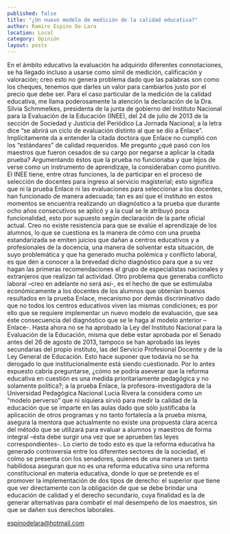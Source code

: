 ```yaml
---
published: false
title: "¿Un nuevo modelo de medición de la calidad educativa?"
author: Ramiro Espino De Lara
location: Local
category: Opinión
layout: posts
---
```


En el ámbito educativo la evaluación ha adquirido diferentes connotaciones, se ha llegado incluso a usarse como símil de  medición, calificación y valoración; creo esto no genera problema dado que las palabras son como los cheques, tenemos que darles un valor para cambiarlos justo por el precio que debe ser. Para el caso particular de la medición de la calidad educativa, me llama poderosamente la atención la declaración de la Dra. Silvia Schmmelkes, presidenta de la junta de gobierno del Instituto Nacional para la Evaluación de la Educación (INEE), del 24 de julio de 2013 de la sección de Sociedad y Justicia del Periódico La Jornada Nacional;  a la letra dice “se abrirá un ciclo de evaluación distinto al que se dio a Enlace”. Implícitamente da a entender la citada doctora que Enlace no cumplió con los “estándares” de calidad requeridos. Me pregunto ¿qué pasó con los maestros que fueron cesados de su cargo por negarse a aplicar la citada prueba? Argumentando éstos que la prueba no funcionaba y que lejos de verse como un instrumento de aprendizaje, la consideraban como punitivo. 
El INEE tiene, entre otras funciones, la de participar en el proceso de selección de docentes para ingreso al servicio magisterial; esto significa que ni la prueba Enlace ni las evaluaciones para seleccionar a los docentes, han funcionado de manera adecuada; tan es así que el instituto en estos momentos se encuentra realizando un diagnóstico a la prueba que durante ocho años consecutivos se aplicó y a la cual se le atribuyó poca funcionalidad, esto por supuesto según declaración de la parte oficial actual. Creo no existe resistencia para que se evalúe el aprendizaje de los alumnos, lo que se cuestiona es la manera de cómo con una prueba estandarizada se emiten juicios que dañan a centros educativos y a profesionales de la docencia, una manera de solventar esta situación, de suyo problemática y que ha generado mucha polémica y conflicto laboral, es que den a conocer a la brevedad dicho diagnóstico para que a su vez hagan las primeras recomendaciones el grupo de especialistas nacionales y extranjeros que realizan tal actividad.
Otro problema que generaba conflicto laboral –creo en adelante no será así-,  es el hecho de que se estimulaba económicamente a los docentes de los alumnos que obtenían buenos resultados en la prueba Enlace, mecanismo por demás discriminativo dado que no todos los centros educativos viven las mismas condiciones; es por ello que se requiere implementar un nuevo modelo de evaluación, que sea éste consecuencia del diagnóstico que se le haga al modelo anterior –Enlace-. Hasta ahora no se ha aprobado la Ley del Instituto Nacional para la Evaluación de la Educación, misma que debe estar aprobada por el Senado antes del 26 de agosto de 2013, tampoco se han aprobado las leyes secundarias del propio instituto, las del Servicio Profesional Docente y de la Ley General de Educación. Esto hace suponer que todavía no se ha derogado lo que institucionalmente está siendo cuestionado.
Por lo antes expuesto cabría preguntarse, ¿cómo se podría aseverar que la reforma educativa en cuestión es una medida prioritariamente pedagógica y no solamente política?; a la prueba Enlace, la profesora-investigadora de la Universidad Pedagógica Nacional Lucia Rivera la considera como un “modelo perverso” que ni siquiera sirvió para medir la calidad de la educación que se imparte en las aulas dado que sólo justificaba la aplicación de otros programas y no tanto fortalecía a la prueba misma, asegura la mentora que  actualmente no existe una propuesta clara acerca del método que se utilizará para evaluar a alumnos y maestros de forma integral –ésta debe surgir una vez que se aprueben las leyes correspondientes-.
Lo cierto de todo esto es que la reforma educativa ha generado controversia entre los diferentes sectores de la sociedad, el colmo se presenta con los senadores, quienes de una manera un tanto habilidosa aseguran que no es una reforma educativa sino una reforma constitucional en materia educativa, donde lo que se pretende es el promover la implementación de dos tipos de derecho: el superior que tiene que ver directamente con la obligación de que se debe brindar una educación de calidad y el derecho secundario, cuya finalidad es la de generar alternativas para combatir el mal desempeño de los maestros, sin que se dañen sus derechos laborales. 

espinodelara@hotmail.com

